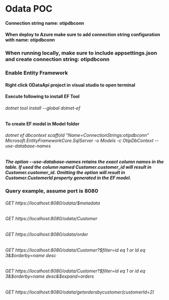 # Odata POC

#### Connection string name: otipdbconn
#### When deploy to Azure make sure to add connection string configuration with name: otipdbconn

### When running locally, make sure to include appsettings.json and create connection string: otipdbconn

### Enable Entity Framework
#### Right click ODataApi project in visual studio to open terminal
#### Execute following to install EF Tool
###### dotnet tool install --global dotnet-ef
#### To create EF model in Model folder 
###### dotnet ef dbcontext scaffold "Name=ConnectionStrings:otipdbconn" Microsoft.EntityFrameworkCore.SqlServer -o Models -c OtipDbContext --use-database-names
##### The option --use-database-names retains the exact column names in the table. If used the column named Customer.customer_id will result in Customer.customer_id. Omitting the option will result in Customer.CustomerId property generated in the EF model.

### Query example, assume port is 8080
###### GET https://localhost:8080/odata/$metadata
###### GET https://localhost:8080/odata/Customer
###### GET https://localhost:8080/odata/order
###### GET https://localhost:8080/odata/Customer?$filter=id eq 1 or Id eq 3&$orderby=name desc
###### GET https://localhost:8080/odata/Customer?$filter=id eq 1 or id eq 3&$orderby=name desc&$expand=orders
###### GET https://localhost:8080/odata/getordersbycustomer(customerId=2)
